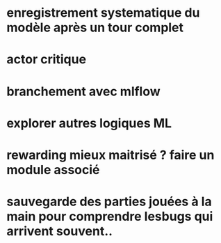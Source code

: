 # enregistrement systematique du modèle après un tour complet
# actor critique
# branchement avec mlflow
# explorer autres logiques ML
# rewarding mieux maitrisé ? faire un module associé
# sauvegarde des parties jouées à la main pour comprendre lesbugs qui arrivent souvent..